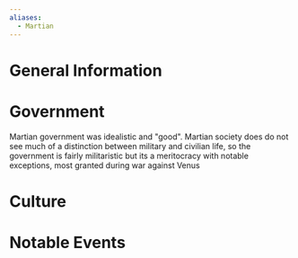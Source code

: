 ```yaml
---
aliases:
  - Martian
---
```

# General Information


# Government
Martian government was idealistic and "good". Martian society does do not see much of a distinction between military and civilian life, so the government is fairly militaristic but its a meritocracy with notable exceptions, most granted during war against Venus

# Culture


# Notable Events
